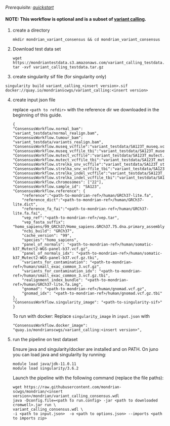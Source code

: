 

*Prerequisite: [quickstart](README.md)*

#### NOTE: This workflow is optional and is a subset of [variant calling](quickstart/variant_calling.md).

1. create a directory 
    ```
    mkdir mondrian_variant_consensus && cd mondrian_variant_consensus
    ```
2. Download test data set

    ```
    wget https://mondriantestdata.s3.amazonaws.com/variant_calling_testdata.tar.gz
    tar -xvf variant_calling_testdata.tar.gz
    ```

3. create singularity sif file (for singularity only)
```
singularity build variant_calling_<insert version>.sif docker://quay.io/mondrianscwgs/variant_calling:<insert version>
```

4. create input json file

    replace `<path to refdir>` with the reference dir we downloaded in the beginning of this guide.
    
    ```
    {
    "ConsensusWorkflow.normal_bam": "variant_testdata/normal_realign.bam",
    "ConsensusWorkflow.tumour_bam": "variant_testdata/variants_realign.bam",
    "ConsensusWorkflow.museq_vcffile":"variant_testdata/SA123T_museq.vcf.gz",
    "ConsensusWorkflow.museq_vcffile_tbi":"variant_testdata/SA123T_museq.vcf.gz.tbi",
    "ConsensusWorkflow.mutect_vcffile":"variant_testdata/SA123T_mutect.vcf.gz",
    "ConsensusWorkflow.mutect_vcffile_tbi":"variant_testdata/SA123T_mutect.vcf.gz.tbi",
    "ConsensusWorkflow.strelka_snv_vcffile":"variant_testdata/SA123T_strelka_snv.vcf.gz",
    "ConsensusWorkflow.strelka_snv_vcffile_tbi":"variant_testdata/SA123T_strelka_snv.vcf.gz.tbi",
    "ConsensusWorkflow.strelka_indel_vcffile":"variant_testdata/SA123T_strelka_indel.vcf.gz",
    "ConsensusWorkflow.strelka_indel_vcffile_tbi":"variant_testdata/SA123T_strelka_indel.vcf.gz.tbi",
    "ConsensusWorkflow.chromosomes": ["22"],
    "ConsensusWorkflow.sample_id": "SA123",
    "ConsensusWorkflow.reference": {
        "reference":"<path-to-mondrian-ref>/human/GRCh37-lite.fa",
        "reference_dict":"<path-to-mondrian-ref>/human/GRCh37-lite.dict",
        "reference_fa_fai":"<path-to-mondrian-ref>/human/GRCh37-lite.fa.fai",
        "vep_ref":"<path-to-mondrian-ref>/vep.tar",
        "vep_fasta_suffix": "homo_sapiens/99_GRCh37/Homo_sapiens.GRCh37.75.dna.primary_assembly.fa.gz",
        "ncbi_build": "GRCh37",
        "cache_version": "99",
        "species":"homo_sapiens",
        "panel_of_normals": "<path-to-mondrian-ref>/human/somatic-b37_Mutect2-WGS-panel-b37.vcf.gz",
        "panel_of_normals_idx": "<path-to-mondrian-ref>/human/somatic-b37_Mutect2-WGS-panel-b37.vcf.gz.tbi",
        "variants_for_contamination": "<path-to-mondrian-ref>/human/small_exac_common_3.vcf.gz",
        "variants_for_contamination_idx": "<path-to-mondrian-ref>/human/small_exac_common_3.vcf.gz.tbi",
        "realignment_index_bundle": "<path-to-mondrian-ref>/human/GRCh37-lite.fa.img",
        "gnomad": "<path-to-mondrian-ref>/human/gnomad.vcf.gz",
        "gnomad_idx": "<path-to-mondrian-ref>/human/gnomad.vcf.gz.tbi"
    },
    "ConsensusWorkflow.singularity_image": "<path-to-singularity-sif>"
    }

    ```
    To run with docker: Replace `singularity_image` in `input.json` with
    ```
    "ConsensusWorkflow.docker_image": "quay.io/mondrianscwgs/variant_calling:<insert version>",
    ```

5. run the pipeline on test dataset

    Ensure java and singularity/docker are installed and on PATH. On juno you can load  java and singularity by running:
    
    ```
    module load java/jdk-11.0.11
    module load singularity/3.6.2
    ```
    
    Launch the pipeline with the following command (replace the file paths):
    
    ```
    wget https://raw.githubusercontent.com/mondrian-scwgs/mondrian/<insert version>/mondrian/variant_calling_consensus.wdl
    java -Dconfig.file=<path to run.config> -jar <path to downloaded cromwell>.jar run \
    variant_calling_consensus.wdl \
    -i <path to input.json>  -o <path to options.json> --imports <path to imports zip>
    ```
